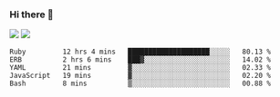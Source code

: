 ### Hi there 👋

<!--
**sasharevzin/sasharevzin** is a ✨ _special_ ✨ repository because its `README.md` (this file) appears on your GitHub profile.

Here are some ideas to get you started:

- 🔭 I’m currently working on ...
- 🌱 I’m currently learning ...
- 👯 I’m looking to collaborate on ...
- 🤔 I’m looking for help with ...
- 💬 Ask me about ...
- 📫 How to reach me: ...
- 😄 Pronouns: ...
- ⚡ Fun fact: ...
-->

![](https://yusufozturk.vercel.app/api?username=sasharevzin&hide_title=true&include_all_commits=true&count_private=true&show_icons=true) ![](https://yusufozturk.vercel.app/api/top-langs/?username=sasharevzin&layout=compact&langs_count=10&hide=apacheconf,coffeescript)

<!--START_SECTION:waka-->
```text
Ruby         12 hrs 4 mins   ████████████████████░░░░░   80.13 % 
ERB          2 hrs 6 mins    ███▓░░░░░░░░░░░░░░░░░░░░░   14.02 % 
YAML         21 mins         ▓░░░░░░░░░░░░░░░░░░░░░░░░   02.33 % 
JavaScript   19 mins         ▓░░░░░░░░░░░░░░░░░░░░░░░░   02.20 % 
Bash         8 mins          ▒░░░░░░░░░░░░░░░░░░░░░░░░   00.88 % 
```
<!--END_SECTION:waka-->
